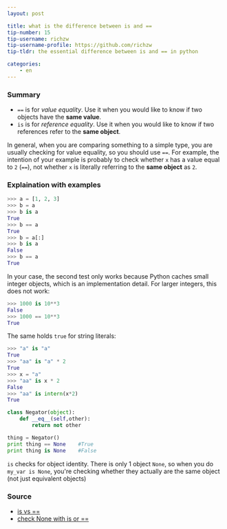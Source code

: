 ```yaml
---
layout: post

title: what is the difference between is and ==
tip-number: 15
tip-username: richzw
tip-username-profile: https://github.com/richzw
tip-tldr: the essential difference between is and == in python

categories:
    - en
---
```


### Summary

- `==` is for _value equality_. Use it when you would like to know if two objects have the **same value**.
- `is` is for _reference equality_. Use it when you would like to know if two references refer to the **same object**.

In general, when you are comparing something to a simple type, you are usually checking for value equality, so you should use `==`. 
For example, the intention of your example is probably to check whether `x` has a value equal to `2` (`==`), not whether `x` is literally
referring to the **same object** as `2`.

### Explaination with examples

```python
>>> a = [1, 2, 3]
>>> b = a
>>> b is a 
True
>>> b == a
True
>>> b = a[:]
>>> b is a
False
>>> b == a
True
```

In your case, the second test only works because Python caches small integer objects, which is an implementation detail. 
For larger integers, this does not work:

```python
>>> 1000 is 10**3
False
>>> 1000 == 10**3
True
```

The same holds `true` for string literals:

```python
>>> "a" is "a"
True
>>> "aa" is "a" * 2
True
>>> x = "a"
>>> "aa" is x * 2
False
>>> "aa" is intern(x*2)
True
```

```python
class Negator(object):
    def __eq__(self,other):
        return not other

thing = Negator()
print thing == None    #True
print thing is None    #False
```

`is` checks for object identity. There is only 1 object `None`, so when you do `my_var is None`, you're checking whether they actually 
are the same object (not just equivalent objects)

### Source

- [is vs ==](http://stackoverflow.com/questions/132988/is-there-a-difference-between-and-is-in-python)
- [check None with is or ==](http://stackoverflow.com/questions/14247373/python-none-comparison-should-i-use-is-or/14247383#14247383)
